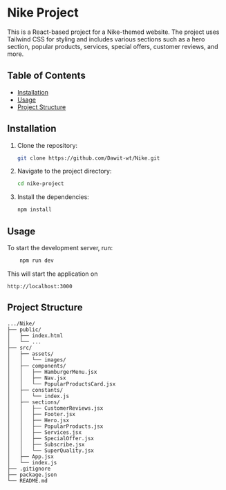 # Nike Project

This is a React-based project for a Nike-themed website. The project uses Tailwind CSS for styling and includes various
sections such as a hero section, popular products, services, special offers, customer reviews, and more.

## Table of Contents

- [Installation](#installation)
- [Usage](#usage)
- [Project Structure](#project-structure)

## Installation

1. Clone the repository:
    ```sh
    git clone https://github.com/Dawit-wt/Nike.git
    ```
2. Navigate to the project directory:
    ```sh
    cd nike-project
    ```
3. Install the dependencies:
    ```sh
    npm install
    ```

## Usage

To start the development server, run:

```sh
    npm run dev
```

This will start the application on

```
http://localhost:3000
```

## Project Structure

```
.../Nike/
├── public/
│   ├── index.html
│   └── ...
├── src/
│   ├── assets/
│   │   └── images/
│   ├── components/
│   │   ├── HamburgerMenu.jsx
│   │   ├── Nav.jsx
│   │   └── PopularProductsCard.jsx
│   ├── constants/
│   │   └── index.js
│   ├── sections/
│   │   ├── CustomerReviews.jsx
│   │   ├── Footer.jsx
│   │   ├── Hero.jsx
│   │   ├── PopularProducts.jsx
│   │   ├── Services.jsx
│   │   ├── SpecialOffer.jsx
│   │   ├── Subscribe.jsx
│   │   └── SuperQuality.jsx
│   ├── App.jsx
│   └── index.js
├── .gitignore
├── package.json
└── README.md
```

